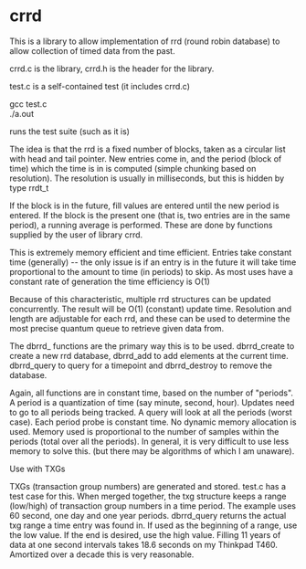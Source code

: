 # crrd
This is a library to allow implementation of rrd (round robin database)
to allow collection of timed data from the past.

crrd.c is the library, crrd.h is the header for the library.

test.c is a self-contained test (it includes crrd.c)

gcc test.c  
./a.out  

runs the test suite (such as it is)

The idea is that the rrd is a fixed number of blocks, taken as a circular list with head and tail pointer. New entries come in, and the period (block of time) which the time is in is computed (simple chunking based on resolution). The resolution is usually in milliseconds, but this is hidden by type rrdt_t

If the block is in the future, fill values are entered until the new period is entered. If the block is the present one (that is, two entries are in the same period), a running average is performed. These are done by functions supplied by the user of library crrd.

This is extremely memory efficient and time efficient. Entries take constant time (generally) -- the only issue is if an entry is in the future it will take time proportional to the amount to time (in periods) to skip. As most uses have a constant rate of generation the time efficiency is O(1)

Because of this characteristic, multiple rrd structures can be updated concurrently. The result will be O(1) (constant) update time. Resolution and length are adjustable for each rrd, and these can be used to determine the most precise quantum queue to retrieve given data from.

The dbrrd_ functions are the primary way this is to be used. dbrrd_create to create a new rrd database, dbrrd_add to add elements at the current time. dbrrd_query to query for a timepoint and dbrrd_destroy to remove the database.

Again, all functions are in constant time, based on the number of "periods".  A period is a quantization of time (say minute, second, hour). Updates need to go to all periods being tracked. A query will look at all the periods (worst case). Each period probe is constant time. No dynamic memory allocation is used. Memory used is proportional to the number of samples within the periods (total over all the periods). In general, it is very difficult to use less memory to solve this. (but there may be algorithms of which I am unaware).

Use with TXGs

TXGs (transaction group numbers) are generated and stored. test.c has a test
case for this. When merged together, the txg structure keeps a range (low/high)
of transaction group numbers in a time period. The example uses 60 second,
one day and one year periods. dbrrd_query returns the actual txg range a time
entry was found in. If used as the beginning of a range, use the low value.
If the end is desired, use the high value. Filling 11 years of data at one
second intervals takes 18.6 seconds on my Thinkpad T460. Amortized over
a decade this is very reasonable.
